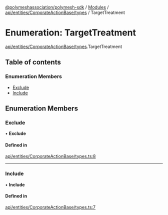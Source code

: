 [@polymeshassociation/polymesh-sdk](../README.md) / [Modules](../modules.md) / [api/entities/CorporateActionBase/types](../modules/api_entities_CorporateActionBase_types.md) / TargetTreatment

# Enumeration: TargetTreatment

[api/entities/CorporateActionBase/types](../modules/api_entities_CorporateActionBase_types.md).TargetTreatment

## Table of contents

### Enumeration Members

- [Exclude](api_entities_CorporateActionBase_types.TargetTreatment.md#exclude)
- [Include](api_entities_CorporateActionBase_types.TargetTreatment.md#include)

## Enumeration Members

### Exclude

• **Exclude**

#### Defined in

[api/entities/CorporateActionBase/types.ts:8](https://github.com/PolymathNetwork/polymesh-sdk/blob/31dfa0dc/src/api/entities/CorporateActionBase/types.ts#L8)

___

### Include

• **Include**

#### Defined in

[api/entities/CorporateActionBase/types.ts:7](https://github.com/PolymathNetwork/polymesh-sdk/blob/31dfa0dc/src/api/entities/CorporateActionBase/types.ts#L7)
